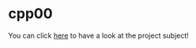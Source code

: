 # cpp00

You can click [here](https://github.com/limdem/cpp00/blob/main/en.subject.pdf) to have a look at the project subject!
